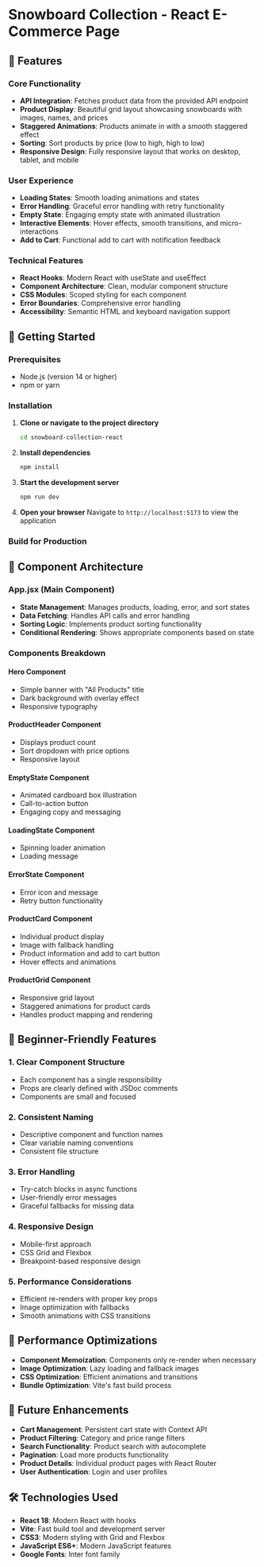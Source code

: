 # Snowboard Collection - React E-Commerce Page



## 🎯 Features

### Core Functionality
- **API Integration**: Fetches product data from the provided API endpoint
- **Product Display**: Beautiful grid layout showcasing snowboards with images, names, and prices
- **Staggered Animations**: Products animate in with a smooth staggered effect
- **Sorting**: Sort products by price (low to high, high to low)
- **Responsive Design**: Fully responsive layout that works on desktop, tablet, and mobile

### User Experience
- **Loading States**: Smooth loading animations and states
- **Error Handling**: Graceful error handling with retry functionality
- **Empty State**: Engaging empty state with animated illustration
- **Interactive Elements**: Hover effects, smooth transitions, and micro-interactions
- **Add to Cart**: Functional add to cart with notification feedback

### Technical Features
- **React Hooks**: Modern React with useState and useEffect
- **Component Architecture**: Clean, modular component structure
- **CSS Modules**: Scoped styling for each component
- **Error Boundaries**: Comprehensive error handling
- **Accessibility**: Semantic HTML and keyboard navigation support

## 🚀 Getting Started

### Prerequisites
- Node.js (version 14 or higher)
- npm or yarn

### Installation

1. **Clone or navigate to the project directory**
   ```bash
   cd snowboard-collection-react
   ```

2. **Install dependencies**
   ```bash
   npm install
   ```

3. **Start the development server**
   ```bash
   npm run dev
   ```

4. **Open your browser**
   Navigate to `http://localhost:5173` to view the application

### Build for Production


## 🎨 Component Architecture

### App.jsx (Main Component)
- **State Management**: Manages products, loading, error, and sort states
- **Data Fetching**: Handles API calls and error handling
- **Sorting Logic**: Implements product sorting functionality
- **Conditional Rendering**: Shows appropriate components based on state

### Components Breakdown

#### Hero Component
- Simple banner with "All Products" title
- Dark background with overlay effect
- Responsive typography

#### ProductHeader Component
- Displays product count
- Sort dropdown with price options
- Responsive layout

#### EmptyState Component
- Animated cardboard box illustration
- Call-to-action button
- Engaging copy and messaging

#### LoadingState Component
- Spinning loader animation
- Loading message

#### ErrorState Component
- Error icon and message
- Retry button functionality

#### ProductCard Component
- Individual product display
- Image with fallback handling
- Product information and add to cart button
- Hover effects and animations

#### ProductGrid Component
- Responsive grid layout
- Staggered animations for product cards
- Handles product mapping and rendering




## 🎯 Beginner-Friendly Features

### 1. Clear Component Structure
- Each component has a single responsibility
- Props are clearly defined with JSDoc comments
- Components are small and focused

### 2. Consistent Naming
- Descriptive component and function names
- Clear variable naming conventions
- Consistent file structure

### 3. Error Handling
- Try-catch blocks in async functions
- User-friendly error messages
- Graceful fallbacks for missing data

### 4. Responsive Design
- Mobile-first approach
- CSS Grid and Flexbox
- Breakpoint-based responsive design

### 5. Performance Considerations
- Efficient re-renders with proper key props
- Image optimization with fallbacks
- Smooth animations with CSS transitions

## 🚀 Performance Optimizations

- **Component Memoization**: Components only re-render when necessary
- **Image Optimization**: Lazy loading and fallback images
- **CSS Optimization**: Efficient animations and transitions
- **Bundle Optimization**: Vite's fast build process

## 🔮 Future Enhancements

- **Cart Management**: Persistent cart state with Context API
- **Product Filtering**: Category and price range filters
- **Search Functionality**: Product search with autocomplete
- **Pagination**: Load more products functionality
- **Product Details**: Individual product pages with React Router
- **User Authentication**: Login and user profiles

## 🛠️ Technologies Used

- **React 18**: Modern React with hooks
- **Vite**: Fast build tool and development server
- **CSS3**: Modern styling with Grid and Flexbox
- **JavaScript ES6+**: Modern JavaScript features
- **Google Fonts**: Inter font family


